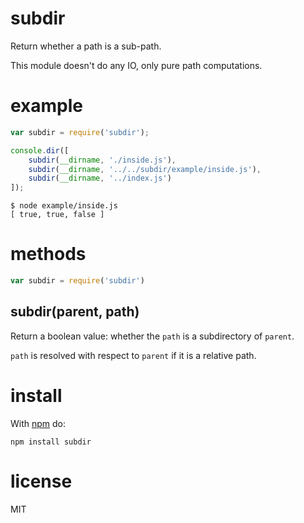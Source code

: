# subdir

Return whether a path is a sub-path.

This module doesn't do any IO, only pure path computations.

# example

``` js
var subdir = require('subdir');

console.dir([
    subdir(__dirname, './inside.js'),
    subdir(__dirname, '../../subdir/example/inside.js'),
    subdir(__dirname, '../index.js')
]);
```

```
$ node example/inside.js
[ true, true, false ]
```

# methods

``` js
var subdir = require('subdir')
```

## subdir(parent, path)

Return a boolean value: whether the `path` is a subdirectory of `parent`.

`path` is resolved with respect to `parent` if it is a relative path.

# install

With [npm](https://npmjs.org) do:

```
npm install subdir
```

# license

MIT
